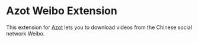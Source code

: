# Azot Weibo Extension

This extension for [Azot](https://github.com/azot-labs/azot) lets you to download videos from the Chinese social network Weibo.

